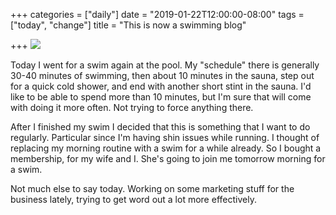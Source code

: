 +++
categories = ["daily"]
date = "2019-01-22T12:00:00-08:00"
tags = ["today", "change"]
title = "This is now a swimming blog"

+++
![](/uploads/IMG_8937.JPG)

Today I went for a swim again at the pool. My "schedule" there is generally 30-40 minutes of swimming, then about 10 minutes in the sauna, step out for a quick cold shower, and end with another short stint in the sauna. I'd like to be able to spend more than 10 minutes, but I'm sure that will come with doing it more often. Not trying to force anything there.

After I finished my swim I decided that this is something that I want to do regularly. Particular since I'm having shin issues while running. I thought of replacing my morning routine with a swim for a while already. So I bought a membership, for my wife and I. She's going to join me tomorrow morning for a swim.

Not much else to say today. Working on some marketing stuff for the business lately, trying to get word out a lot more effectively.